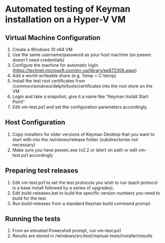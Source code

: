 # Automated testing of Keyman installation on a Hyper-V VM

## Virtual Machine Configuration

1. Create a Windows 10 x64 VM
2. Use the same username/password as your host machine (so psexec doesn't need credentials)
3. Configure the machine for automatic login (https://technet.microsoft.com/en-us/library/ee872306.aspx)
4. Add a world-writeable share (e.g. Temp = C:\temp)
5. Install the test root certificates from /common/windows/delphi/tools/certificates into the root store on the VM
6. Login and take a snapshot, give it a name like "Keyman Install Start Point"
7. Edit vm-test.ps1 and set the configuration parameters accordingly.

## Host Configuration

1. Copy installers for older versions of Keyman Desktop that you want to start with into
   the /windows/release folder (subdirectories not necessary)
2. Make sure you have psexec.exe (v2.2 or later) on path or edit vm-test.ps1 accordingly

## Preparing test releases

1. Edit vm-test.ps1 to set the test protocols you wish to run (each protocol is a base install followed by a series of upgrades).
2. Edit build-releases.bat to build the specific version numbers you need to build for the test.
3. Run build-releases from a standard Keyman build command prompt.

## Running the tests

1. From an elevated Powershell prompt, run vm-test.ps1
2. Results are stored in /windows/src/test/manual-tests/installer/results
